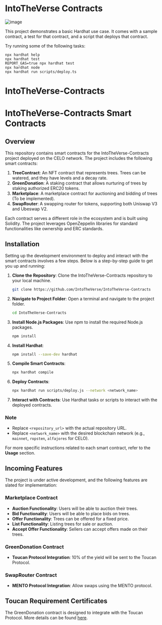 # IntoTheVerse Contracts

![image](https://github.com/IntoTheVerse/IntoTheVerse-Contracts/assets/43913734/c7875205-8547-48ce-89e9-24389fb0355c)


This project demonstrates a basic Hardhat use case. It comes with a sample contract, a test for that contract, and a script that deploys that contract.

Try running some of the following tasks:

```shell
npx hardhat help
npx hardhat test
REPORT_GAS=true npx hardhat test
npx hardhat node
npx hardhat run scripts/deploy.ts
```
# IntoTheVerse-Contracts


# IntoTheVerse-Contracts Smart Contracts

## Overview

This repository contains smart contracts for the IntoTheVerse-Contracts project deployed on the CELO network. The project includes the following smart contracts:

1. **TreeContract**: An NFT contract that represents trees. Trees can be watered, and they have levels and a decay rate.
2. **GreenDonation**: A staking contract that allows nurturing of trees by staking authorized ERC20 tokens.
3. **Marketplace**: A marketplace contract for auctioning and bidding of trees (To be implemented).
4. **SwapRouter**: A swapping router for tokens, supporting both Uniswap V3 and Ubeswap V2.

Each contract serves a different role in the ecosystem and is built using Solidity. The project leverages OpenZeppelin libraries for standard functionalities like ownership and ERC standards.


## Installation

Setting up the development environment to deploy and interact with the smart contracts involves a few steps. Below is a step-by-step guide to get you up and running:

1. **Clone the Repository**: Clone the IntoTheVerse-Contracts repository to your local machine.

    ```bash
    git clone https://github.com/IntoTheVerse/IntoTheVerse-Contracts
    ```

2. **Navigate to Project Folder**: Open a terminal and navigate to the project folder.

    ```bash
    cd IntoTheVerse-Contracts
    ```

3. **Install Node.js Packages**: Use npm to install the required Node.js packages.

    ```bash
    npm install
    ```

4. **Install Hardhat**:

    ```bash
    npm install --save-dev hardhat
    ```

5. **Compile Smart Contracts**:

    ```bash
    npx hardhat compile
    ```

6. **Deploy Contracts**:

    ```bash
    npx hardhat run scripts/deploy.js --network <network_name>
    ```

7. **Interact with Contracts**: Use Hardhat tasks or scripts to interact with the deployed contracts.

### Note

- Replace `<repository_url>` with the actual repository URL.
- Replace `<network_name>` with the desired blockchain network (e.g., `mainnet`, `ropsten`, `alfajores` for CELO).

For more specific instructions related to each smart contract, refer to the **Usage** section.



## Incoming Features

The project is under active development, and the following features are slated for implementation:

### Marketplace Contract

- **Auction Functionality**: Users will be able to auction their trees.
- **Bid Functionality**: Users will be able to place bids on trees.
- **Offer Functionality**: Trees can be offered for a fixed price.
- **List Functionality**: Listing trees for sale or auction.
- **Accept Offer Functionality**: Sellers can accept offers made on their trees.

### GreenDonation Contract

- **Toucan Protocol Integration**: 10% of the yield will be sent to the Toucan Protocol.
  
### SwapRouter Contract

- **MENTO Protocol Integration**: Allow swaps using the MENTO protocol.



## Toucan Requirement Certificates

The GreenDonation contract is designed to integrate with the Toucan Protocol. More details can be found [here](https://docs.toucan.earth/toucan/dev-resources/smart-contracts/retirement-certificates).
